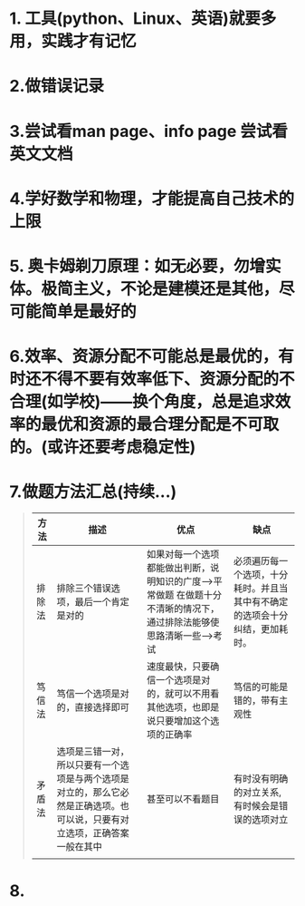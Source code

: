 # 1. 工具(python、Linux、英语)就要多用，实践才有记忆

# 2.做错误记录

# 3.尝试看man page、info page  尝试看英文文档

# 4.学好数学和物理，才能提高自己技术的上限 

# 5. 奥卡姆剃刀原理：如无必要，勿增实体。极简主义，不论是建模还是其他，尽可能简单是最好的

# 6.效率、资源分配不可能总是最优的，有时还不得不要有效率低下、资源分配的不合理(如学校)——换个角度，总是追求效率的最优和资源的最合理分配是不可取的。(或许还要考虑稳定性)

# 7.做题方法汇总(持续...)

> | 方法   | 描述                                                         | 优点                                                         | 缺点                                                         |
> | ------ | ------------------------------------------------------------ | ------------------------------------------------------------ | ------------------------------------------------------------ |
> | 排除法 | 排除三个错误选项，最后一个肯定是对的                         | 如果对每一个选项都能做出判断，说明知识的广度——>平常做题       在做题十分不清晰的情况下，通过排除法能够使思路清晰一些——>考试 | 必须遍历每一个选项，十分耗时。并且当其中有不确定的选项会十分纠结，更加耗时。 |
> | 笃信法 | 笃信一个选项是对的，直接选择即可                             | 速度最快，只要确信一个选项是对的，就可以不用看其他选项，也即是说只要增加这个选项的正确率 | 笃信的可能是错的，带有主观性                                 |
> | 矛盾法 | 选项是三错一对，所以只要有一个选项是与两个选项是对立的，那么它必然是正确选项。也可以说，只要有对立选项，正确答案一般在其中 | 甚至可以不看题目                                             | 有时没有明确的对立关系,有时候会是错误的选项对立              |
> |        |                                                              |                                                              |                                                              |

# 8.



